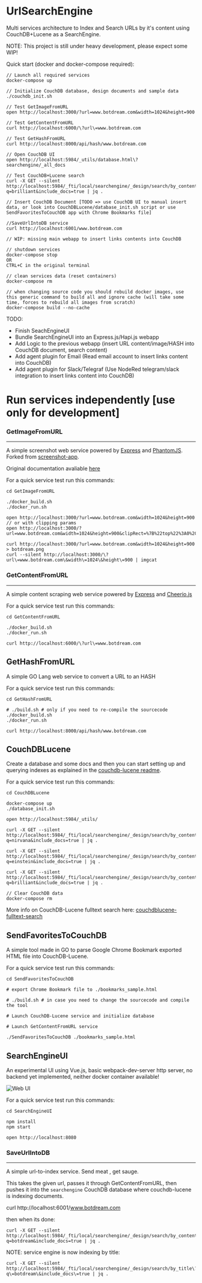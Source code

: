 # UrlSearchEngine

Multi services architecture to Index and Search URLs by it's content using CouchDB+Lucene as a SearchEngine. 

NOTE: This project is still under heavy development, please expect some WIP!

Quick start (docker and docker-compose required):

```
// Launch all required services
docker-compose up

// Initialize CouchDB database, design documents and sample data
./couchdb_init.sh

// Test GetImageFromURL
open http://localhost:3000/?url=www.botdream.com&width=1024&height=900

// Test GetContentFromURL
curl http://localhost:6000/\?url\=www.botdream.com

// Test GetHashFromURL
curl http://localhost:8000/api/hash/www.botdream.com

// Open CouchDB UI
open http://localhost:5984/_utils/database.html\?searchengine/_all_docs

// Test CouchDB+Lucene search
curl -X GET --silent http://localhost:5984/_fti/local/searchengine/_design/search/by_content?q=brilliant&include_docs=true | jq .

// Insert CouchDB Document [TODO => use CouchDB UI to manual insert data, or look into CouchDBLucene/database_init.sh script or use SendFavoritesToCouchDB app with Chrome Bookmarks file]

//SaveUrlIntoDB service
curl http://localhost:6001/www.botdream.com

// WIP: missing main webapp to insert links contents into CouchDB

// shutdown services
docker-compose stop
OR
CTRL+C in the original terminal

// clean services data (reset containers)
docker-compose rm

// when changing source code you should rebuild docker images, use this generic command to build all and ignore cache (will take some time, forces to rebuild all images from scratch)
docker-compose build --no-cache
```

TODO:

* Finish SeachEngineUI
* Bundle SearchEngineUI into an Express.js/Hapi.js webapp
* Add Logic to the previous webapp (insert URL content/image/HASH into CouchDB document, search content)
* Add agent plugin for Email (Read email account to insert links content into CouchDB)
* Add agent plugin for Slack/Telegraf (Use NodeRed telegram/slack integration to insert links content into CouchDB)



# Run services independently [use only for development]

### GetImageFromURL
-----------------------

A simple screenshot web service powered by [Express](http://expressjs.com) and [PhantomJS](http://www.phantomjs.org/). Forked from [screenshot-app](http://github.com/visionmedia/screenshot-app).

Original documentation avaliable [here](https://github.com/nneves/UrlSearchEngine/screenshot-as-a-service/Readme.md)

For a quick service test run this commands:

```
cd GetImageFromURL

./docker_build.sh
./docker_run.sh

open http://localhost:3000/?url=www.botdream.com&width=1024&height=900
// or with clipping params
open http://localhost:3000/?url=www.botdream.com&width=1024&height=900&clipRect=%7B%22top%22%3A0%2C%22left%22%3A0%2C%22width%22%3A1024%2C%22height%22%3A800%7D

curl http://localhost:3000/?url=www.botdream.com&width=1024&height=900 > botdream.png
curl --silent http://localhost:3000/\?url\=www.botdream.com\&width\=1024\&height\=900 | imgcat
```

### GetContentFromURL
-----------------------
A simple content scraping web service powered by [Express](http://expressjs.com) and [Cheerio.js](https://cheerio.js.org/)

For a quick service test run this commands:

```
cd GetContentFromURL

./docker_build.sh
./docker_run.sh

curl http://localhost:6000/\?url\=www.botdream.com
```

GetHashFromURL
-----------------------
A simple GO Lang web service to convert a URL to an HASH

For a quick service test run this commands:

```
cd GetHashFromURL

# ./build.sh # only if you need to re-compile the sourcecode
./docker_build.sh
./docker_run.sh

curl http://localhost:8000/api/hash/www.botdream.com
```

CouchDBLucene
-----------------------
Create a database and some docs and then you can start setting up and querying indexes as explained in the [couchdb-lucene readme](https://github.com/rnewson/couchdb-lucene#indexing-strategy).

For a quick service test run this commands:

```
cd CouchDBLucene

docker-compose up
./database_init.sh

open http://localhost:5984/_utils/

curl -X GET --silent http://localhost:5984/_fti/local/searchengine/_design/search/by_content?q=nirvana&include_docs=true | jq .

curl -X GET --silent http://localhost:5984/_fti/local/searchengine/_design/search/by_content?q=einstein&include_docs=true | jq .

curl -X GET --silent http://localhost:5984/_fti/local/searchengine/_design/search/by_content?q=brilliant&include_docs=true | jq .

// Clear CouchDB data
docker-compose rm
```

More info on CouchDB-Lucene fulltext search here: [couchdblucene-fulltext-search](http://www.slideshare.net/martin.rehfeld/couchdblucene)


SendFavoritesToCouchDB
-----------------------
A simple tool made in GO to parse Google Chrome Bookmark exported HTML file into CouchDB-Lucene.


For a quick service test run this commands:

```
cd SendFavoritesToCouchDB

# export Chrome Bookmark file to ./bookmarks_sample.html

# ./build.sh # in case you need to change the sourcecode and compile the tool

# Launch CouchDB-Lucene service and initialize database

# Launch GetContentFromURL service

./SendFavoritesToCouchDB ./bookmarks_sample.html
```

SearchEngineUI
-----------------------
An experimental UI using Vue.js, basic webpack-dev-server http server, no backend yet implemented, neither docker container available!

![Web UI](https://cldup.com/2sYdRTkeLF.png)

For a quick service test run this commands:

```
cd SearchEngineUI

npm install
npm start

open http://localhost:8080
```

### SaveUrlIntoDB
-----------------------
A simple url-to-index service. Send meat , get sauge.

This takes the given url, passes it through GetContentFromURL, then pushes it into the `searchengine` CouchDB database where couchdb-lucene is indexing documents. 

curl http://localhost:6001/www.botdream.com

then when its done:

```
curl -X GET --silent http://localhost:5984/_fti/local/searchengine/_design/search/by_content?q=botdream&include_docs=true | jq .
```

NOTE: service engine is now indexing by title:
```
curl -X GET --silent http://localhost:5984/_fti/local/searchengine/_design/search/by_title\?q\=botdream\&include_docs\=true | jq .
```